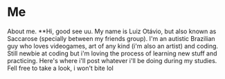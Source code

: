 # Me
About me.
**Hi, good see uu.
My name is Luiz Otávio, but also known as Saccarose (specially between my friends group). I'm an autistic Brazilian guy who loves videogames, art of any kind (i'm also an artist) and coding. Still newbie at coding but i'm loving the process of learning new stuff and practicing. Here's where i'll post whatever i'll be doing during my studies. Fell free to take a look, i won't bite lol 
